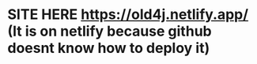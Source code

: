 # SITE HERE https://old4j.netlify.app/ (It is on netlify because github doesnt know how to deploy it)
